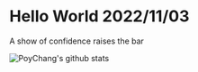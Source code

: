 # Hello World 2022/11/03

A show of confidence raises the bar

![PoyChang's github stats](https://github-readme-stats.vercel.app/api?username=poychang&show_icons=true&theme=dracula)

